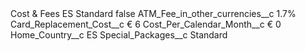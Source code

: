 <?xml version="1.0" encoding="UTF-8"?>
<CustomMetadata xmlns="http://soap.sforce.com/2006/04/metadata" xmlns:xsi="http://www.w3.org/2001/XMLSchema-instance" xmlns:xsd="http://www.w3.org/2001/XMLSchema">
    <label>Cost &amp; Fees ES Standard</label>
    <protected>false</protected>
    <values>
        <field>ATM_Fee_in_other_currencies__c</field>
        <value xsi:type="xsd:string">1.7%</value>
    </values>
    <values>
        <field>Card_Replacement_Cost__c</field>
        <value xsi:type="xsd:string">€ 6</value>
    </values>
    <values>
        <field>Cost_Per_Calendar_Month__c</field>
        <value xsi:type="xsd:string">€ 0</value>
    </values>
    <values>
        <field>Home_Country__c</field>
        <value xsi:type="xsd:string">ES</value>
    </values>
    <values>
        <field>Special_Packages__c</field>
        <value xsi:type="xsd:string">Standard</value>
    </values>
</CustomMetadata>
